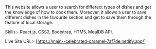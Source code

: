 This website allows a user to search for differect types of dishes and get the knowledge of how to cook them. Moreover, it allows a user to save different dishes in the favourite section and get to save them through the feature of local storage.

Skills:- React.js, CSS3, Bootstrap, HTM5, MealDB API.

Live Site URL:- [https://main--celebrated-caramel-7af7de.netlify.app/]
